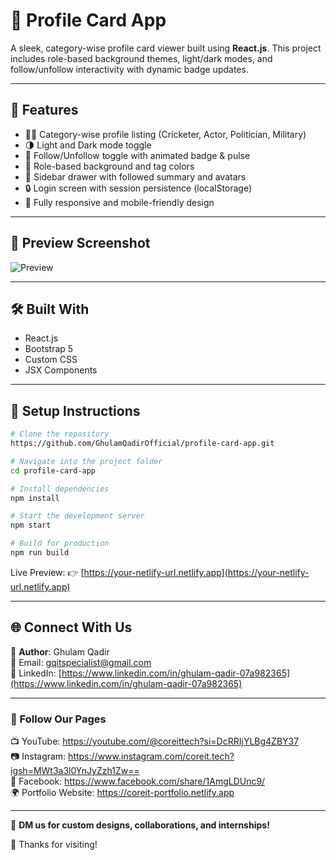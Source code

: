 # 💼 Profile Card App

A sleek, category-wise profile card viewer built using **React.js**. This project includes role-based background themes, light/dark modes, and follow/unfollow interactivity with dynamic badge updates.

---

## 🚀 Features

- 🧑‍💼 Category-wise profile listing (Cricketer, Actor, Politician, Military)
- 🌗 Light and Dark mode toggle
- 💚 Follow/Unfollow toggle with animated badge & pulse
- 🎨 Role-based background and tag colors
- 🧾 Sidebar drawer with followed summary and avatars
- 🔒 Login screen with session persistence (localStorage)
- 📱 Fully responsive and mobile-friendly design

---

## 📸 Preview Screenshot
![Preview](./public/images/preview-screenshot.jpg)

---

## 🛠️ Built With

- React.js
- Bootstrap 5
- Custom CSS
- JSX Components

---

## 🔧 Setup Instructions

```bash
# Clone the repository
https://github.com/GhulamQadirOfficial/profile-card-app.git

# Navigate into the project folder
cd profile-card-app

# Install dependencies
npm install

# Start the development server
npm start

# Build for production
npm run build
```

Live Preview:
👉 [https://your-netlify-url.netlify.app](https://your-netlify-url.netlify.app)

---

## 🌐 Connect With Us

👤 **Author**: Ghulam Qadir  
📧 Email: [gqitspecialist@gmail.com](mailto:gqitspecialist@gmail.com)  
🔗 LinkedIn: [https://www.linkedin.com/in/ghulam-qadir-07a982365](https://www.linkedin.com/in/ghulam-qadir-07a982365)

---

### 📣 Follow Our Pages

📺 YouTube: https://youtube.com/@coreittech?si=DcRRIjYLBg4ZBY37  
📷 Instagram: https://www.instagram.com/coreit.tech?igsh=MWt3a3l0YnJyZzh1Zw==  
📘 Facebook: https://www.facebook.com/share/1AmgLDUnc9/  
🌍 Portfolio Website: https://coreit-portfolio.netlify.app

---

📩 **DM us for custom designs, collaborations, and internships!**

🙌 Thanks for visiting!
